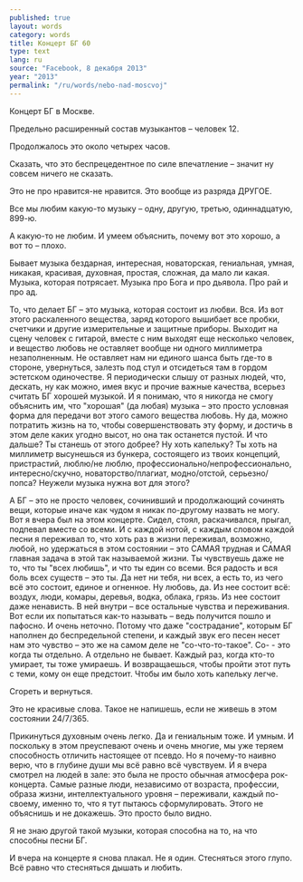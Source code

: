 ```yaml
---
published: true
layout: words
category: words
title: Концерт БГ 60
type: text
lang: ru
source: "Facebook, 8 декабря 2013"
year: "2013"
permalink: "/ru/words/nebo-nad-moscvoj"
---
```


Концерт БГ в Москве.

Предельно расширенный состав музыкантов – человек 12.

Продолжалось это около четырех часов.

Сказать, что это беспрецедентное по силе впечатление – значит ну совсем ничего не сказать.

Это не про нравится-не нравится. Это вообще из разряда ДРУГОЕ.

Все мы любим какую-то музыку – одну, другую, третью, одиннадцатую, 899-ю.

А какую-то не любим. И умеем объяснить, почему вот это хорошо, а вот то – плохо.

Бывает музыка бездарная, интересная, новаторская, гениальная, умная, никакая, красивая, духовная, простая, сложная, да мало ли какая. Музыка, которая потрясает. Музыка про Бога и про дьявола. Про рай и про ад.

То, что делает БГ – это музыка, которая состоит из любви. Вся. Из вот этого раскаленного вещества, заряд которого вышибает все пробки, счетчики и другие измерительные и защитные приборы. Выходит на сцену человек с гитарой, вместе с ним выходят еще несколько человек, и вещество любовь не оставляет вообще ни одного миллиметра незаполненным. Не оставляет нам ни единого шанса быть где-то в стороне, увернуться, залезть под стул и отсидеться там в гордом эстетском одиночестве. Я периодически слышу от разных людей, что, дескать, ну как можно, имея вкус и прочие важные качества, всерьез считать БГ хорошей музыкой. И я понимаю, что я никогда не смогу объяснить им, что "хорошая" (да любая) музыка – это просто условная форма для передачи вот этого самого вещества любовь. Ну да, можно потратить жизнь на то, чтобы совершенствовать эту форму, и достичь в этом деле каких угодно высот, но она так останется пустой. И что дальше? Ты станешь от этого добрее? Ну хоть капельку? Ты хоть на миллиметр высунешься из бункера, состоящего из твоих концепций, пристрастий, люблю/не люблю, профессионально/непрофессионально, интересно/скучно, новаторство/плагиат, модно/отстой, серьезно/попса? Неужели музыка нужна вот для этого?

А БГ – это не просто человек, сочинивший и продолжающий сочинять вещи, которые иначе как чудом я никак по-другому назвать не могу. Вот я вчера был на этом концерте. Сидел, стоял, раскачивался, прыгал, подпевал вместе со всеми. И с каждой нотой, с каждым словом каждой песни я переживал то, что хоть раз в жизни переживал, возможно, любой, но удержаться в этом состоянии – это САМАЯ трудная и САМАЯ главная задача в этой так называемой жизни. Ты чувствуешь даже не то, что ты "всех любишь", и что ты един со всеми. Вся радость и вся боль всех существ – это ты. Да нет ни тебя, ни всех, а есть то, из чего всё это состоит, единое и огненное. Ну любовь, да. Из нее состоит всё: воздух, люди, комары, деревья, водка, облака, грязь. Из нее состоит даже ненависть. В ней внутри – все остальные чувства и переживания. Вот если их попытаться как-то называть – ведь получится пошло и пафосно. И очень неточно. Потому что даже "сострадание", которым БГ наполнен до беспредельной степени, и каждый звук его песен несет нам это чувство – это же на самом деле не "со-что-то-такое". Со- - это когда ты отдельно. А отдельно не бывает. Каждый раз, когда кто-то умирает, ты тоже умираешь. И возвращаешься, чтобы пройти этот путь с теми, кому он еще предстоит. Чтобы им было хоть капельку легче.

Сгореть и вернуться.

Это не красивые слова. Такое не напишешь, если не живешь в этом состоянии 24/7/365.

Прикинуться духовным очень легко. Да и гениальным тоже. И умным. И поскольку в этом преуспевают очень и очень многие, мы уже теряем способность отличить настоящее от псевдо. Но я почему-то наивно верю, что в глубине души мы всё равно всё чувствуем. И я вчера смотрел на людей в зале: это была не просто обычная атмосфера рок-концерта. Самые разные люди, независимо от возраста, профессии, образа жизни, интеллектуального уровня – переживали, каждый по-своему, именно то, что я тут пытаюсь сформулировать. Этого не объяснишь и не докажешь. Это просто было видно.

Я не знаю другой такой музыки, которая способна на то, на что способны песни БГ.

И вчера на концерте я снова плакал. Не я один. Стесняться этого глупо. Всё равно что стесняться дышать и любить.
